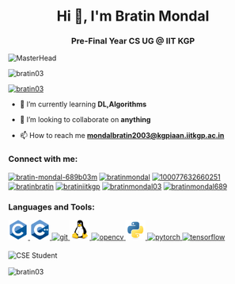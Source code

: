 
<h1 align="center">Hi 👋, I'm Bratin Mondal</h1>
<h3 align="center">Pre-Final Year CS UG @ IIT KGP</h3>

![MasterHead](https://mir-s3-cdn-cf.behance.net/project_modules/disp/99006f115423693.604e740477fb9.jpg)

<p align="left"> <img src="https://komarev.com/ghpvc/?username=bratin03&label=Profile%20views&color=0e75b6&style=flat" alt="bratin03" /> </p>

<p align="left"> <a href="https://github.com/ryo-ma/github-profile-trophy"><img src="https://github-profile-trophy.vercel.app/?username=bratin03" alt="bratin03" /></a> </p>

- 🌱 I’m currently learning **DL,Algorithms**

- 👯 I’m looking to collaborate on **anything**

- 📫 How to reach me **mondalbratin2003@kgpiaan.iitkgp.ac.in**

<h3 align="left">Connect with me:</h3>
<p align="left">
<a href="https://linkedin.com/in/bratin-mondal-689b03m" target="blank"><img align="center" src="https://raw.githubusercontent.com/rahuldkjain/github-profile-readme-generator/master/src/images/icons/Social/linked-in-alt.svg" alt="bratin-mondal-689b03m" height="30" width="40" /></a>
<a href="https://kaggle.com/bratinmondal" target="blank"><img align="center" src="https://raw.githubusercontent.com/rahuldkjain/github-profile-readme-generator/master/src/images/icons/Social/kaggle.svg" alt="bratinmondal" height="30" width="40" /></a>
<a href="https://fb.com/100077632660251" target="blank"><img align="center" src="https://raw.githubusercontent.com/rahuldkjain/github-profile-readme-generator/master/src/images/icons/Social/facebook.svg" alt="100077632660251" height="30" width="40" /></a>
<a href="https://instagram.com/bratinbratin" target="blank"><img align="center" src="https://raw.githubusercontent.com/rahuldkjain/github-profile-readme-generator/master/src/images/icons/Social/instagram.svg" alt="bratinbratin" height="30" width="40" /></a>
<a href="https://www.youtube.com/c/bratiniitkgp" target="blank"><img align="center" src="https://raw.githubusercontent.com/rahuldkjain/github-profile-readme-generator/master/src/images/icons/Social/youtube.svg" alt="bratiniitkgp" height="30" width="40" /></a>
<a href="https://www.codechef.com/users/bratinmondal03" target="blank"><img align="center" src="https://cdn.jsdelivr.net/npm/simple-icons@3.1.0/icons/codechef.svg" alt="bratinmondal03" height="30" width="40" /></a>
<a href="https://www.leetcode.com/bratinmondal689" target="blank"><img align="center" src="https://raw.githubusercontent.com/rahuldkjain/github-profile-readme-generator/master/src/images/icons/Social/leet-code.svg" alt="bratinmondal689" height="30" width="40" /></a>
</p>

<h3 align="left">Languages and Tools:</h3>
<p align="left"> <a href="https://www.cprogramming.com/" target="_blank" rel="noreferrer"> <img src="https://raw.githubusercontent.com/devicons/devicon/master/icons/c/c-original.svg" alt="c" width="40" height="40"/> </a> <a href="https://www.w3schools.com/cpp/" target="_blank" rel="noreferrer"> <img src="https://raw.githubusercontent.com/devicons/devicon/master/icons/cplusplus/cplusplus-original.svg" alt="cplusplus" width="40" height="40"/> </a> <a href="https://git-scm.com/" target="_blank" rel="noreferrer"> <img src="https://www.vectorlogo.zone/logos/git-scm/git-scm-icon.svg" alt="git" width="40" height="40"/> </a> <a href="https://www.linux.org/" target="_blank" rel="noreferrer"> <img src="https://raw.githubusercontent.com/devicons/devicon/master/icons/linux/linux-original.svg" alt="linux" width="40" height="40"/> </a> <a href="https://opencv.org/" target="_blank" rel="noreferrer"> <img src="https://www.vectorlogo.zone/logos/opencv/opencv-icon.svg" alt="opencv" width="40" height="40"/> </a> <a href="https://www.python.org" target="_blank" rel="noreferrer"> <img src="https://raw.githubusercontent.com/devicons/devicon/master/icons/python/python-original.svg" alt="python" width="40" height="40"/> </a> <a href="https://pytorch.org/" target="_blank" rel="noreferrer"> <img src="https://www.vectorlogo.zone/logos/pytorch/pytorch-icon.svg" alt="pytorch" width="40" height="40"/> </a> <a href="https://www.tensorflow.org" target="_blank" rel="noreferrer"> <img src="https://www.vectorlogo.zone/logos/tensorflow/tensorflow-icon.svg" alt="tensorflow" width="40" height="40"/> </a> </p>

<img align="middle" alt="CSE Student" width="400" src="https://hack.codingblocks.com/_nuxt/img/maingif.1646021.gif">





<p><img align="center" src="https://github-readme-streak-stats.herokuapp.com/?user=bratin03&" alt="bratin03" /></p>
